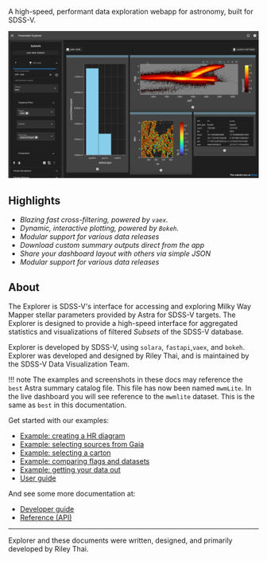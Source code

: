 A high-speed, performant data exploration webapp for astronomy, built for SDSS-V.

![[main app]](assets/main.png)

## Highlights

* _Blazing fast cross-filtering, powered by `vaex`._
* _Dynamic, interactive plotting, powered by `Bokeh`._
* _Modular support for various data releases_
* _Download custom summary outputs direct from the app_
* _Share your dashboard layout with others via simple JSON_
* _Modular support for various data releases_

## About

The Explorer is SDSS-V's interface for accessing and exploring Milky Way Mapper stellar parameters provided by Astra for SDSS-V targets. The Explorer is designed to provide a high-speed interface for aggregated statistics and visualizations of filtered _Subsets_ of the SDSS-V database.

Explorer is developed by SDSS-V, using `solara`, `fastapi`,`vaex`, and `bokeh`. Explorer was developed and designed by Riley Thai, and is maintained by the SDSS-V Data Visualization Team.

!!! note
    The examples and screenshots in these docs may reference the `best` Astra summary catalog file.  This file has now been named `mwmLite`.  In the live dashboard you will see reference to the `mwmlite` dataset.  This is the same as `best` in this documentation.

Get started with our examples:

* [Example: creating a HR diagram](examples/hr.md)
* [Example: selecting sources from Gaia](examples/crossmatch.md)
* [Example: selecting a carton](examples/yso.md)
* [Example: comparing flags and datasets](examples/flags.md)
* [Example: getting your data out](examples/download.md)
* [User guide](user/plotting.md)

And see some more documentation at:

* [Developer guide](developer/)
* [Reference (API)](reference/sdss_explorer)


---
Explorer and these documents were written, designed, and primarily developed by Riley Thai.
